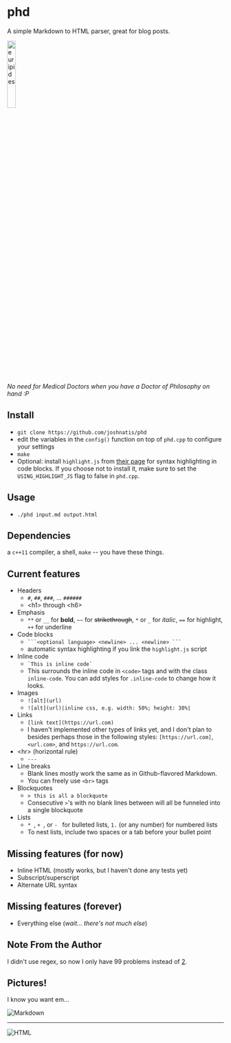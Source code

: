 # phd
A simple Markdown to HTML parser, great for blog posts.

<img src="https://user-images.githubusercontent.com/31445542/77646031-27847580-6f3a-11ea-8b5c-d5868bf4b6db.png" alt="euripides" title="A cute euripides" width="20%">

*No need for Medical Doctors when you have a Doctor of Philosophy on hand :P*

## Install
* `git clone https://github.com/joshnatis/phd`
* edit the variables in the `config()` function on top of `phd.cpp` to configure your settings
* `make`
* Optional: install `highlight.js` from [their page](https://highlightjs.org/download/) for syntax highlighting in code blocks. If you choose not to install it, make sure to set the `USING_HIGHLIGHT_JS` flag to false in `phd.cpp`.

## Usage
* `./phd input.md output.html`
  
## Dependencies
a `c++11` compiler, a shell, `make` -- you have these things.

## Current features
* Headers
  * `#`, `##`, `###`, ... `######`
  * \<h1> through \<h6>
* Emphasis
  * `**` or `__` for **bold**, `~~` for ~~strikethrough~~, `*` or `_` for *italic*, `==` for highlight, `++` for underline
* Code blocks
  * ```` ```<optional language> <newline> ... <newline> ``` ````
  * automatic syntax highlighting if you link the `highlight.js` script
* Inline code
  * `` `This is inline code` ``
  * This surrounds the inline code in `<code>` tags and with the class `inline-code`. You can add styles for `.inline-code` to change how it looks.
* Images
  * `![alt](url)`
  * `![alt](url)|inline css, e.g. width: 50%; height: 30%|`
* Links
  * `[link text](https://url.com)`
  * I haven't implemented other types of links yet, and I don't plan to besides perhaps those in the following styles:  `[https://url.com]`, `<url.com>`, and `https://url.com`.
* \<hr> (horizontal rule)
    * `---`
* Line breaks
    * Blank lines mostly work the same as in Github-flavored Markdown. 
    * You can freely use `<br>` tags
* Blockquotes
    * `> this is all a blockquote`
    * Consecutive `>`'s with no blank lines between will all be funneled into a single blockquote
* Lists
    * `* `, `+ `, or `- ` for bulleted lists, `1.` (or any number) for numbered lists
    * To nest lists, include two spaces or a tab before your bullet point

## Missing features (for now)
* Inline HTML (mostly works, but I haven't done any tests yet)
* Subscript/superscript
* Alternate URL syntax

## Missing features (forever)
* Everything else (*wait... there's not much else*)

## Note From the Author
I didn't use regex, so now I only have 99 problems instead of [2](https://blog.codinghorror.com/regular-expressions-now-you-have-two-problems/).

## Pictures!
I know you want em...

![Markdown](https://user-images.githubusercontent.com/31445542/77647237-6ddad400-6f3c-11ea-94b8-65900b429386.png)

---

![HTML](https://user-images.githubusercontent.com/31445542/77647239-6ddad400-6f3c-11ea-8dff-2325aea2b5e4.png)
